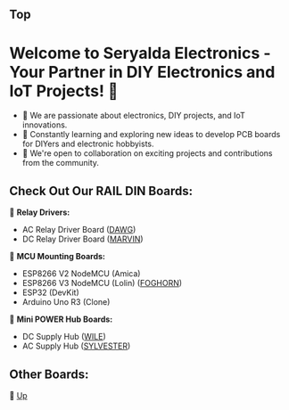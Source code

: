 ## Top
# Welcome to Seryalda Electronics - Your Partner in DIY Electronics and IoT Projects! 👋

- 👀 We are passionate about electronics, DIY projects, and IoT innovations.
- 🌱 Constantly learning and exploring new ideas to develop PCB boards for DIYers and electronic hobbyists.
- 🤝 We're open to collaboration on exciting projects and contributions from the community.

## Check Out Our RAIL DIN Boards:

🔌 **Relay Drivers:** 
  - AC Relay Driver Board ([DAWG](https://github.com/seryalda/dawg))
  - DC Relay Driver Board ([MARVIN](https://github.com/seryalda/marvin))

🌟 **MCU Mounting Boards:**
  - ESP8266 V2 NodeMCU (Amica)
  - ESP8266 V3 NodeMCU (Lolin) ([FOGHORN](https://github.com/seryalda/foghorn))
  - ESP32 (DevKit)
  - Arduino Uno R3 (Clone)

🔋 **Mini POWER Hub Boards:**
  - DC Supply Hub ([WILE](https://github.com/seryalda/wile))
  - AC Supply Hub ([SYLVESTER](https://github.com/seryalda/sylvester))

## Other Boards:

🔗 [Up](#top)

<!--

https://forum.arduino.cc/t/communication-between-arduino-and-esp8266-01/1145678/19
---------------------------------------------------------------------
very simple test program
ESP-01S reads characters from serial U0RXD (GPIO3) and echo back to U0TXD (GPIO1)
//  ESP-01 blink LED and read characters from serial U0RXD  and echo back to U0TXD

void setup() {
  Serial.begin(38400);
  delay(1000);
  Serial.println();
  Serial.println("\n\nESP-01 blinking LED and read characters from serial U0RXD  and echo back to U0TXD ");
  Serial.print("LED blinking pin ");
  Serial.println(LED_BUILTIN);
  // initialize digital pin LED_BUILTIN as an output.
  pinMode(LED_BUILTIN, OUTPUT);
}

void loop() {
  static long timer = millis();
  if (millis() - timer > 500) {
    timer = millis();
    digitalWrite(LED_BUILTIN, !digitalRead(LED_BUILTIN));
  }
  // read serial U0RXD and echo it back to U0TXD
  while (Serial.available() > 0) {
    char ch = Serial.read();
    Serial.write(ch);
  }
}



---------------------------------------------------------------------
this UNO program reads on pins 8and transmis on pin 9

// UNO - ESP-01 AltSoftSerial test - ESP-01 loopsback - character transmitted to it are echoed back
//  requires program ESP-01_Serial_loopback loaded in to ESP-01 and serial connections (see below)
//  note that at baudrates above 38400 some echoed characters are corrupted

#include <AltSoftSerial.h>

// load program ESP-01_Serial_loopback in to ESP-01
// ESP-01 U0TXD to UNO RX pin 8
// ESP-01 U0RXD to UNO TX pin 9
// ESP-01 GPIO0 and GPIO2 need to have pull-up resistors connected to ensure the module starts up correctly
// The ESP-01S has 12K resistors on the board for GPIO0, RST and CH_PD 

AltSoftSerial espSerial;

void setup() {
  Serial.begin(115200);
  Serial.println("AltSoftSerial test");
  //Begin serial communication with Arduino and SIM800L
  espSerial.begin(38400);
  Serial.println("ESP-01 serial intialized");
  Serial.println("load ESP-01_Serial_loopback in to ESP-01");
  Serial.println("ESP-01 U0TXD to UNO RX pin 8");
  Serial.println("ESP-01 U0RXD to UNO TX pin 9");
}

void loop() {
  if (Serial.available()) {
    char command = Serial.read();
    //Serial.println(command);
    espSerial.print(command);
  }
  while (espSerial.available()) {
    char reponse = espSerial.read();
    Serial.print(reponse);
  }
}

connect as diagram in post 4, e.g.

ESP-01 pin GPIO1 U0TXD to UNO pin 8 RX
ESP-01 pin GPIO3 U0RXD to UNO pin 9 TX
text entered on the UNO serial monitor to transmitted to the ESP-01 which echoes it back and displayed on the serial monitor

as @jremington stated in post 18 the UNO software serial does not work well at high baudrates
the above UNO code uses AltSoftSerial at 38400baud


https://www.hackster.io/ROBINTHOMAS/esp8266-esp-01-webserver-7248ca
https://www.instructables.com/Serial-Communication-Between-Arduino-and-ESP-01/


-->

